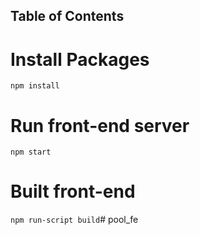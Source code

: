## Table of Contents

# Install Packages
`npm install`

# Run front-end server
`npm start`

# Built front-end
`npm run-script build`# pool_fe
